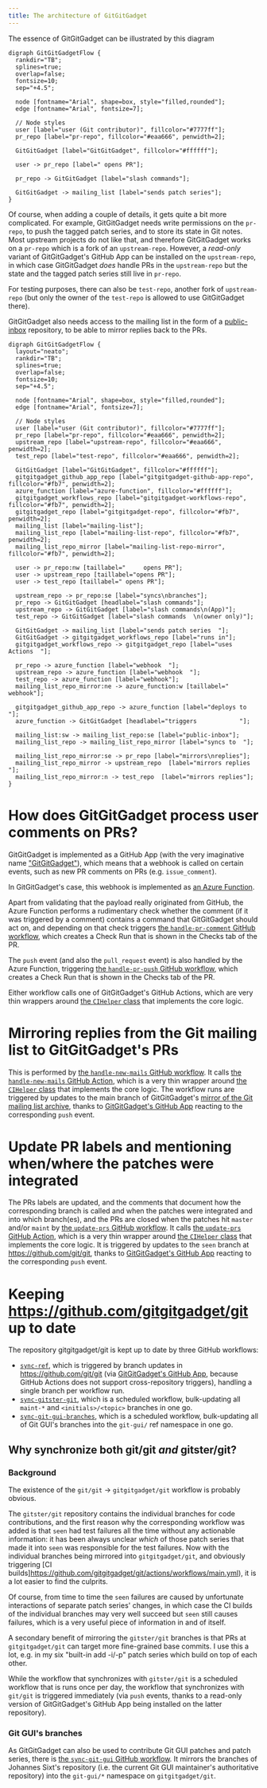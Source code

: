```yaml
---
title: The architecture of GitGitGadget
---
```


The essence of GitGitGadget can be illustrated by this diagram

```graphviz
digraph GitGitGadgetFlow {
  rankdir="TB";
  splines=true;
  overlap=false;
  fontsize=10;
  sep="+4.5";

  node [fontname="Arial", shape=box, style="filled,rounded"];
  edge [fontname="Arial", fontsize=7];

  // Node styles
  user [label="user (Git contributor)", fillcolor="#7777ff"];
  pr_repo [label="pr-repo", fillcolor="#eaa666", penwidth=2];

  GitGitGadget [label="GitGitGadget", fillcolor="#ffffff"];

  user -> pr_repo [label=" opens PR"];

  pr_repo -> GitGitGadget [label="slash commands"];

  GitGitGadget -> mailing_list [label="sends patch series"];
}
```

Of course, when adding a couple of details, it gets quite a bit more complicated. For example, GitGitGadget needs write permissions on the `pr-repo`, to push the tagged patch series, and to store its state in Git notes. Most upstream projects do not like that, and therefore GitGitGadget works on a `pr-repo` which is a fork of an `upstream-repo`. However, a _read-only_ variant of GitGitGadget's GitHub App can be installed on the `upstream-repo`, in which case GitGitGadget _does_ handle PRs in the `upstream-repo` but the state and the tagged patch series still live in `pr-repo`.

For testing purposes, there can also be `test-repo`, another fork of `upstream-repo` (but only the owner of the `test-repo` is allowed to use GitGitGadget there).

GitGitGadget also needs access to the mailing list in the form of a [public-inbox](https://public-inbox.org/README.html) repository, to be able to mirror replies back to the PRs.


```graphviz
digraph GitGitGadgetFlow {
  layout="neato";
  rankdir="TB";
  splines=true;
  overlap=false;
  fontsize=10;
  sep="+4.5";

  node [fontname="Arial", shape=box, style="filled,rounded"];
  edge [fontname="Arial", fontsize=7];

  // Node styles
  user [label="user (Git contributor)", fillcolor="#7777ff"];
  pr_repo [label="pr-repo", fillcolor="#eaa666", penwidth=2];
  upstream_repo [label="upstream-repo", fillcolor="#eaa666", penwidth=2];
  test_repo [label="test-repo", fillcolor="#eaa666", penwidth=2];

  GitGitGadget [label="GitGitGadget", fillcolor="#ffffff"];
  gitgitgadget_github_app_repo [label="gitgitgadget-github-app-repo", fillcolor="#fb7", penwidth=2];
  azure_function [label="azure-function", fillcolor="#ffffff"];
  gitgitgadget_workflows_repo [label="gitgitgadget-workflows-repo", fillcolor="#fb7", penwidth=2];
  gitgitgadget_repo [label="gitgitgadget-repo", fillcolor="#fb7", penwidth=2];
  mailing_list [label="mailing-list"];
  mailing_list_repo [label="mailing-list-repo", fillcolor="#fb7", penwidth=2];
  mailing_list_repo_mirror [label="mailing-list-repo-mirror", fillcolor="#fb7", penwidth=2];

  user -> pr_repo:nw [taillabel="     opens PR"];
  user -> upstream_repo [taillabel="opens PR"];
  user -> test_repo [taillabel=" opens PR"];

  upstream_repo -> pr_repo:se [label="syncs\nbranches"];
  pr_repo -> GitGitGadget [headlabel="slash commands"];
  upstream_repo -> GitGitGadget [label="slash commands\n(App)"];
  test_repo -> GitGitGadget [label="slash commands  \n(owner only)"];

  GitGitGadget -> mailing_list [label="sends patch series  "];
  GitGitGadget -> gitgitgadget_workflows_repo [label="runs in"];
  gitgitgadget_workflows_repo -> gitgitgadget_repo [label="uses Actions  "];

  pr_repo -> azure_function [label="webhook  "];
  upstream_repo -> azure_function [label="webhook  "];
  test_repo -> azure_function [label="webhook"];
  mailing_list_repo_mirror:ne -> azure_function:w [taillabel="       webhook"];

  gitgitgadget_github_app_repo -> azure_function [label="deploys to  "];
  azure_function -> GitGitGadget [headlabel="triggers            "];

  mailing_list:sw -> mailing_list_repo:se [label="public-inbox"];
  mailing_list_repo -> mailing_list_repo_mirror [label="syncs to  "];

  mailing_list_repo_mirror:se -> pr_repo [label="mirrors\nreplies"];
  mailing_list_repo_mirror -> upstream_repo  [label="mirrors replies       "];
  mailing_list_repo_mirror:n -> test_repo  [label="mirrors replies"];
}
```

# How does GitGitGadget process user comments on PRs?

GitGitGadget is implemented as a GitHub App (with the very imaginative name ["GitGitGadget"](https://github.com/apps/gitgitgadget)), which means that a webhook is called on certain events, such as new PR comments on PRs (e.g. `issue_comment`).

In GitGitGadget's case, this webhook is implemented as [an Azure Function](https://github.com/gitgitgadget/gitgitgadget-github-app).

Apart from validating that the payload really originated from GitHub, the Azure Function performs a rudimentary check whether the comment (if it was triggered by a comment) contains a command that GitGitGadget should act on, and depending on that check triggers [the `handle-pr-comment` GitHub workflow](https://github.com/gitgitgadget-workflows/gitgitgadget-workflows/actions/workflows/handle-pr-comment.yml), which creates a Check Run that is shown in the Checks tab of the PR.

The `push` event (and also the `pull_request` event) is also handled by the Azure Function, triggering [the `handle-pr-push` GitHub workflow](https://github.com/gitgitgadget-workflows/gitgitgadget-workflows/actions/workflows/handle-pr-push.yml), which creates a Check Run that is shown in the Checks tab of the PR.

Either workflow calls one of GitGitGadget's GitHub Actions, which are very thin wrappers around [the `CIHelper` class](https://github.com/gitgitgadget/gitgitgadget/blob/HEAD/lib/ci-helper.ts) that implements the core logic.

# Mirroring replies from the Git mailing list to GitGitGadget's PRs

This is performed by [the `handle-new-mails` GitHub workflow](https://github.com/gitgitgadget-workflows/gitgitgadget-workflows/actions/workflows/handle-new-mails.yml). It calls [the `handle-new-mails` GitHub Action](https://github.com/gitgitgadget/gitgitgadget/tree/HEAD/handle-new-mails), which is a very thin wrapper around [the `CIHelper` class](https://github.com/gitgitgadget/gitgitgadget/blob/HEAD/lib/ci-helper.ts) that implements the core logic. The workflow runs are triggered by updates to the main branch of GitGitGadget's [mirror of the Git mailing list archive](https://github.com/gitgitgadget/git-mailing-list-mirror/), thanks to [GitGitGadget's GitHub App](https://github.com/gitgitgadget/gitgitgadget-github-app) reacting to the corresponding `push` event.

# Update PR labels and mentioning when/where the patches were integrated

The PRs labels are updated, and the comments that document how the corresponding branch is called and when the patches were integrated and into which branch(es), and the PRs are closed when the patches hit `master` and/or `maint` by [the `update-prs` GitHub workflow](https://github.com/gitgitgadget-workflows/gitgitgadget-workflows/actions/workflows/update-prs.yml). It calls [the `update-prs` GitHub Action](https://github.com/gitgitgadget/gitgitgadget/tree/HEAD/update-prs), which is a very thin wrapper around [the `CIHelper` class](https://github.com/gitgitgadget/gitgitgadget/blob/HEAD/lib/ci-helper.ts) that implements the core logic. It is triggered by updates to the `seen` branch at https://github.com/git/git, thanks to [GitGitGadget's GitHub App](https://github.com/gitgitgadget/gitgitgadget-github-app) reacting to the corresponding `push` event.

# Keeping https://github.com/gitgitgadget/git up to date

The repository gitgitgadget/git is kept up to date by three GitHub workflows:

- [`sync-ref`](https://github.com/gitgitgadget-workflows/gitgitgadget-workflows/actions/workflows/sync-ref.yml), which is triggered by branch updates in https://github.com/git/git (via [GitGitGadget's GitHub App](https://github.com/gitgitgadget/gitgitgadget-github-app), because GitHub Actions does not support cross-repository triggers), handling a single branch per workflow run.
- [`sync-gitster-git`](https://github.com/gitgitgadget-workflows/gitgitgadget-workflows/actions/workflows/sync-gitster-git.yml), which is a scheduled workflow, bulk-updating all `maint-*` and `<initials>/<topic>` branches in one go.
- [`sync-git-gui-branches`](https://github.com/gitgitgadget-workflows/gitgitgadget-workflows/actions/workflows/sync-git-gui.yml), which is a scheduled workflow, bulk-updating all of Git GUI's branches into the `git-gui/` ref namespace in one go.

## Why synchronize both git/git _and_ gitster/git?

### Background

The existence of the `git/git` -> `gitgitgadget/git` workflow is probably obvious.

The `gitster/git` repository contains the individual branches for code contributions, and the first reason why the corresponding workflow was added is that `seen` had test failures all the time without any actionable information: it has been always unclear _which_ of those patch series that made it into `seen` was responsible for the test failures. Now with the individual branches being mirrored into `gitgitgadget/git`, and obviously triggering [CI builds]https://github.com/gitgitgadget/git/actions/workflows/main.yml), it is a lot easier to find the culprits.

Of course, from time to time the `seen` failures are caused by unfortunate interactions of separate patch series' changes, in which case the CI builds of the individual branches may very well succeed but `seen` still causes failures, which is a very useful piece of information in and of itself.

A secondary benefit of mirroring the `gitster/git` branches is that PRs at `gitgitgadget/git` can target more fine-grained base commits. I use this a lot, e.g. in my six "built-in add -i/-p" patch series which build on top of each other.

While the workflow that synchronizes with `gitster/git` is a scheduled workflow that is runs once per day, the workflow that synchronizes with `git/git` is triggered immediately (via `push` events, thanks to a read-only version of GitGitGadget's GitHub App being installed on the latter repository).

### Git GUI's branches

As GitGitGadget can also be used to contribute Git GUI patches and patch series, there is [the `sync-git-gui` GitHub workflow](https://github.com/gitgitgadget-workflows/gitgitgadget-workflows/actions/workflows/sync-git-gui.yml). It mirrors the branches of Johannes Sixt's repository (i.e. the current Git GUI maintainer's authoritative repository) into the `git-gui/*` namespace on `gitgitgadget/git`.
